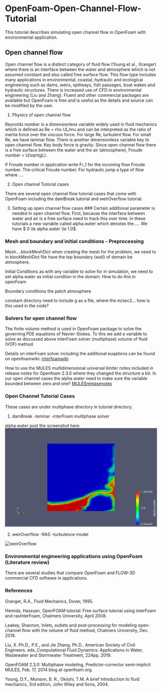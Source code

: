 # OpenFoam-Open-Channel-Flow-Tutorial
This tutorial describes simulating open channel flow in OpenFoam with environmental application.

## Open channel flow
Open channel flow is a distinct category of fluid flow (Young et al., Granger)
where there is an interface between the water and atmosphere which
is not assumed constant and also called free surface flow.
This flow type includes many applications in environmental,
coastal, hydraulic and ecological engineering such as dams, weirs, spillways, fish passages, boat wakes and hydraulic structures. There is increased use of CFD
in environmental engineering (Liu and Zhang).
Fluent and other commercial packages are available but OpenFoam is 
free and is useful as the details and source can be modified by the user. 

1. Physics of open channel flow

Reynolds number is a dimensionless variable widely used in fluid mechanics which is defined as Re = rho UL/mu and can be interpreted as the ratio of inertia force over the viscous force. For large Re, turbulent flow. For small Re, we have laminar flow.
There is another dimensionless variable key to open channel flow. Key body force is gravity.
Since open channel flow there is a free surface between the water and the air (atmosphere), Froude number = U/sqrt(gL).

If Froude number
in application write Fr_1 for the incoming flow Froude number.
The critical Froude number.
For hydraulic jump a type of flow where ....

2. Open channel Tutorial cases

There are several open channel flow tutorial cases that come with OpenFoam including the
damBreak tutorial and
weirOverflow tutorial.

3. Setting up open channel flow cases ###
Certain additional parameter is needed in open channel flow.
First, because the interface between water and air is a free surface need to track this over time.
In these tutorials a new variable called alpha.water which denotes the.....
We have 
$ 0 \le alpha.water \le 1.0$.

### Mesh and boundary and initial conditions - Preprocessing
Mesh....blockMeshDict
when creating the mesh for the problem, we need to in blockMeshDict file have the top boundary (wall)
of domain be atmosphere.

Initial Conditions as with any variable to solve for in simulation, we need to set alpha.water as initial condtion in the domain. 
How to do this in openFoam

Boundary conditions
the patch atmosphere

constant directory
need to include g as a file, where the m/sec2... how is this used in the code?

### Solvers for open channel flow
The finite volume method is used in OpenFoam package to solve the governing PDE equations of Navier-Stokes.
To this we add a variable to solve as discussed above
interFoam solver (multiphase) 
volume of fluid (VOF) method

Details on interFoam solver including the additional euqations can be found on openfoamwiki:
[interfoamwiki](http://openfoamwiki.net/index.php/InterFoam)

How to use the MULES multidimensional universal limiter notes included
in release notes for Openfoam 2.3.0 where they changed the structure a bit.
In our open channel cases the alpha.water need to make sure the variable bounded between zero and one?
[MULESreleasenotes](https://openfoam.org/release/2-3-0/multiphase/)

### 

### Open Channel Tutorial Cases
These cases are under multiphase directory in tutorial directory.

1. damBreak
   -laminar 
   -interFoam multiphase solver

alpha.water post the screenshot here.
![Alpha.water](damBreak_alphawatertimept5.png)




2. weirOverflow
   -RAS 
   -turbulence model
   
![weirOverflow](weirOverflow.png)

### Environmental engineering applications using OpenFoam (Literature review)
There are several studies that compare OpenFoam and FLOW-3D commercial CFD software in applications.



### References

Granger, R.A., Fluid Mechanics, Dover, 1995.

Hemida, Hasssan, OpenFOAM tutorial: Free surface tutorial using interFoam and rasInterFoam, Chalmers University, April 2008.

Leakey, Shannon, Inlets, outlets and post-processing for modeling open-channel flow with the volume of fluid method, Chalmers University, Dec. 2019.


Liu, X. Ph.D., P.E., and Jie Zhang, Ph.D., American Society of Civil Engineers. eds.,Computational Fluid Dynamics: Applications in Water, Wastewater and Stormwater Treatment, 224pp, 2019.

OpenFOAM 2.3.0: Multiphase modeling, Predictor-corrector semi-implicit MULES, Feb. 17, 2014 blog at openfoam.org.

Young, D.Y., Munson, B. R., Okiishi, T.M. A brief introduction to fluid mechanics, 3rd edition, John Wiley and Sons, 2004.



